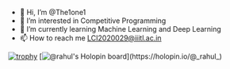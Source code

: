 - 👋 Hi, I’m @The1one1
- 👀 I’m interested in Competitive Programming
- 🌱 I’m currently learning Machine Learning and Deep Learning
- 📫 How to reach me LCI2020029@iiitl.ac.in

<!---
The1one1/The1one1 is a ✨ special ✨ repository because its `README.md` (this file) appears on your GitHub profile.
You can click the Preview link to take a look at your changes.
--->
[![trophy](https://github-profile-trophy.vercel.app/The1one1=ryo-ma&theme=onedark)](https://github.com/ryo-ma/github-profile-trophy)
[![@_rahul_'s Holopin board](https://holopin.me/_rahul_)](https://holopin.io/@_rahul_)
